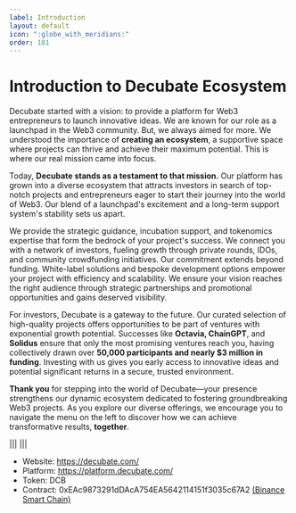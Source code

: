 ```yaml
---
label: Introduction
layout: default
icon: ":globe_with_meridians:"
order: 101
---
```

# Introduction to Decubate Ecosystem
Decubate started with a vision: to provide a platform for Web3 entrepreneurs to launch innovative ideas. We are known for our role as a launchpad in the Web3 community. But, we always aimed for more. We understood the importance of **creating an ecosystem**, a supportive space where projects can thrive and achieve their maximum potential. This is where our real mission came into focus.

Today, **Decubate stands as a testament to that mission.** Our platform has grown into a diverse ecosystem that attracts investors in search of top-notch projects and entrepreneurs eager to start their journey into the world of Web3. Our blend of a launchpad's excitement and a long-term support system's stability sets us apart.

We provide the strategic guidance, incubation support, and tokenomics expertise that form the bedrock of your project's success. We connect you with a network of investors, fueling growth through private rounds, IDOs, and community crowdfunding initiatives. Our commitment extends beyond funding. White-label solutions and bespoke development options empower your project with efficiency and scalability. We ensure your vision reaches the right audience through strategic partnerships and promotional opportunities and gains deserved visibility.

For investors, Decubate is a gateway to the future. Our curated selection of high-quality projects offers opportunities to be part of ventures with exponential growth potential. Successes like **Octavia, ChainGPT**, and **Solidus** ensure that only the most promising ventures reach you, having collectively drawn over **50,000 participants and nearly $3 million in funding**. Investing with us gives you early access to innovative ideas and potential significant returns in a secure, trusted environment.

**Thank you** for stepping into the world of Decubate—your presence strengthens our dynamic ecosystem dedicated to fostering groundbreaking Web3 projects. As you explore our diverse offerings, we encourage you to navigate the menu on the left to discover how we can achieve transformative results, **together**.

|||
|||

- Website: https://decubate.com/
- Platform: https://platform.decubate.com/
- Token: DCB
- Contract: 0xEAc9873291dDAcA754EA5642114151f3035c67A2 [(Binance Smart Chain)](https://bscscan.com/address/0xeac9873291ddaca754ea5642114151f3035c67a2)
